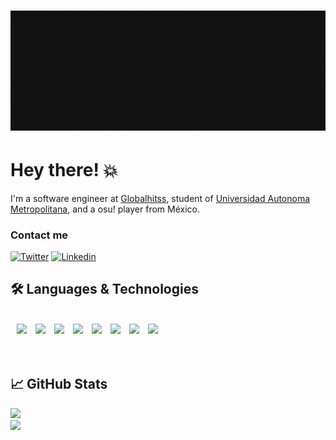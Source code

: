 
<h1 align="center">
  <img src="assets/banner - github.gif" alt="Marton Lederer" />
</h1>

# Hey there! 💥

I'm a software engineer at [Globalhitss](https://globalhitss.com), student of [Universidad Autonoma Metropolitana](https://www.uam.mx/unidad_iztapalapa.html), and a osu! player from México.

### Contact me 
[![Twitter](https://img.shields.io/badge/Twitter-1DA1F2?style=for-the-badge&logo=twitter&logoColor=white)](https://twitter.com/intent/follow?screen_name=__anver)
[![Linkedin](https://img.shields.io/badge/LinkedIn-0077B5?style=for-the-badge&logo=linkedin&logoColor=white)](https://www.linkedin.com/in/anverdev)

## 🛠️ Languages & Technologies
<br />
<div>
  <img src="https://cdn.jsdelivr.net/gh/devicons/devicon/icons/java/java-original-wordmark.svg" height="70" style="margin-left: 10px"/>
  <img src="https://cdn.jsdelivr.net/gh/devicons/devicon/icons/javascript/javascript-original.svg"  height="70" style="margin-left: 10px"/>
  <img src="https://cdn.jsdelivr.net/gh/devicons/devicon/icons/python/python-original-wordmark.svg" height="70" style="margin-left: 10px"/>
  <img src="https://cdn.jsdelivr.net/gh/devicons/devicon/icons/spring/spring-original-wordmark.svg" height="70" style="margin-left: 10px"/>
  <img src="https://cdn.jsdelivr.net/gh/devicons/devicon/icons/vuejs/vuejs-original-wordmark.svg" height="70" style="margin-left: 10px"/>
  <img src="https://cdn.jsdelivr.net/gh/devicons/devicon/icons/docker/docker-original-wordmark.svg" height="70" style="margin-left: 10px"/>
  <img src="https://cdn.jsdelivr.net/gh/devicons/devicon/icons/mysql/mysql-original-wordmark.svg" height="70" style="margin-left: 10px"/>
  <img src="https://cdn.jsdelivr.net/gh/devicons/devicon/icons/jira/jira-original-wordmark.svg" height="70" style="margin-left: 10px"/>
</div> 
<br></br>

## &#x1f4c8; GitHub Stats
<img src="https://github-readme-stats.vercel.app/api/top-langs/?username=anver-dev&theme=yeblu&show_icons=true&hide_border=true&&count_private=true&include_all_commits=true" />
<br>
<img height="190em" src="https://github-readme-stats.vercel.app/api?username=anver-dev&theme=yeblu&show_icons=true&hide_border=true&&count_private=true&include_all_commits=true" />






